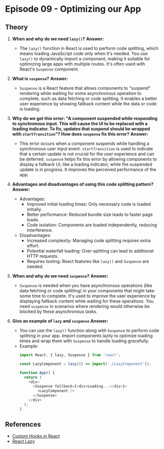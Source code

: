 # Episode 09 - Optimizing our App

## Theory

1. **When and why do we need `lazy()`?**
   **Answer:**
     - The `lazy()` function in React is used to perform code splitting, which means loading JavaScript code only when it's needed. You use `lazy()` to dynamically import a component, making it suitable for optimizing large apps with multiple routes. It's often used with React's `Suspense` component.

2. **What is `suspense`?**
   **Answer:**
     - `Suspense` is a React feature that allows components to "suspend" rendering while waiting for some asynchronous operation to complete, such as data fetching or code splitting. It enables a better user experience by showing fallback content while the data or code is loading.

3. **Why do we get this error: "A component suspended while responding to synchronous input. This will cause the UI to be replaced with a loading indicator. To fix, updates that suspend should be wrapped with `startTransition`"? How does `suspense` fix this error?**
   **Answer:**
     - This error occurs when a component suspends while handling a synchronous user input event. `startTransition` is used to indicate that a certain update is not crucial for the user experience and can be deferred. `suspense` helps fix this error by allowing components to display a fallback UI, like a loading indicator, while the suspended update is in progress. It improves the perceived performance of the app.

4. **Advantages and disadvantages of using this code splitting pattern?**
   **Answer:**
     - Advantages:
       - Improved initial loading times: Only necessary code is loaded initially.
       - Better performance: Reduced bundle size leads to faster page loads.
       - Code isolation: Components are loaded independently, reducing interference.
     - Disadvantages:
       - Increased complexity: Managing code splitting requires extra effort.
       - Potential waterfall loading: Over-splitting can lead to additional HTTP requests.
       - Requires tooling: React features like `lazy()` and `Suspense` are needed.

5. **When and why do we need `suspense`?**
   **Answer:**
     - `Suspense` is needed when you have asynchronous operations (like data fetching or code splitting) in your components that might take some time to complete. It's used to improve the user experience by displaying fallback content while waiting for these operations. You need `suspense` in scenarios where rendering would otherwise be blocked by these asynchronous tasks.

6. **Give an example of `lazy` and `suspense`**
   **Answer:**
     - You can use the `lazy()` function along with `Suspense` to perform code splitting in your app. Import components lazily to optimize loading times and wrap them with `Suspense` to handle loading gracefully.
     - Example:
        ```javascript
        import React, { lazy, Suspense } from 'react';

        const LazyComponent = lazy(() => import('./LazyComponent'));

        function App() {
          return (
            <div>
              <Suspense fallback={<div>Loading...</div>}>
                <LazyComponent />
              </Suspense>
            </div>
          );
        }
        ```

## References

- [Custom Hooks in React](https://reactjs.org/docs/hooks-custom.html)
- [React Lazy](https://beta.reactjs.org/apis/react/lazy#suspense-for-code-splitting)
